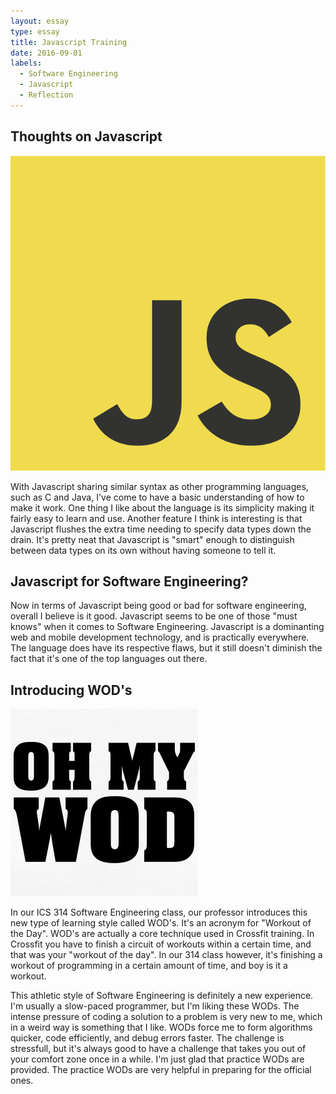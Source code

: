 ```yaml
---
layout: essay
type: essay
title: Javascript Training
date: 2016-09-01
labels:
  - Software Engineering
  - Javascript
  - Reflection
---
```



## Thoughts on Javascript

<img class="ui medium right floated rounded image" src="../images/js.png">

With Javascript sharing similar syntax as other programming languages, such as C and Java, I've come to have a basic understanding of how to make it work. One thing I like about the language is its simplicity making it fairly easy to learn and use. Another feature I think is interesting is that Javascript flushes the extra time needing to specify data types down the drain. It's pretty neat that Javascript is "smart" enough to distinguish between data types on its own without having someone to tell it.  

## Javascript for Software Engineering?

Now in terms of Javascript being good or bad for software engineering, overall I believe is it good.  Javascript seems to be one of those "must knows" when it comes to Software Engineering. Javascript is a dominanting web and mobile development technology, and is practically everywhere. The language does have its respective flaws, but it still doesn't diminish the fact that it's one of the top languages out there.  

## Introducing WOD's 

<img class="ui medium left floated rounded image" src="../images/omw.jpg">

In our ICS 314 Software Engineering class, our professor introduces this new type of learning style called WOD's. It's an acronym for "Workout of the Day". WOD's are actually a core technique used in Crossfit training. In Crossfit you have to finish a circuit of workouts within a certain time, and that was your "workout of the day". In our 314 class however, it's finishing a workout of programming in a certain amount of time, and boy is it a workout.

This athletic style of Software Engineering is definitely a new experience. I'm usually a slow-paced programmer, but I'm liking these WODs. The intense pressure of coding a solution to a problem is very new to me, which in a weird way is something that I like. WODs force me to form algorithms quicker, code efficiently, and debug errors faster. The challenge is stressfull, but it's always good to have a challenge that takes you out of your comfort zone once in a while. I'm just glad that practice WODs are provided.  The practice WODs are very helpful in preparing for the official ones. 
